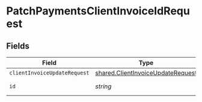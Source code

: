 # PatchPaymentsClientInvoiceIdRequest


## Fields

| Field                                                                                         | Type                                                                                          | Required                                                                                      | Description                                                                                   |
| --------------------------------------------------------------------------------------------- | --------------------------------------------------------------------------------------------- | --------------------------------------------------------------------------------------------- | --------------------------------------------------------------------------------------------- |
| `clientInvoiceUpdateRequest`                                                                  | [shared.ClientInvoiceUpdateRequest](../../../sdk/models/shared/clientinvoiceupdaterequest.md) | :heavy_minus_sign:                                                                            | N/A                                                                                           |
| `id`                                                                                          | *string*                                                                                      | :heavy_check_mark:                                                                            | Unique identifier                                                                             |